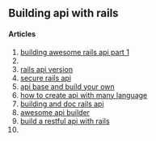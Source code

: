 ## Building api with rails

#### Articles

1. [building awesome rails api part 1](http://collectiveidea.com/blog/archives/2013/06/13/building-awesome-rails-apis-part-1/)
2. []()
3. [rails api version](http://railscasts.com/episodes/350-rest-api-versioning)
4. [secure rails api](http://railscasts.com/episodes/352-securing-an-api)
5. [api base and build your own](http://www.theodinproject.com/ruby-on-rails/apis-and-building-your-own)
6. [how to create api with many language](http://blog.mashape.com/list-of-40-tutorials-on-how-to-create-an-api/)
7. [building and doc rails api](https://www.amberbit.com/blog/2014/2/19/building-and-documenting-api-in-rails/)
8. [awesome api builder](https://github.com/markets/awesome-ruby#api-builder)
9. [build a restful api with rails](https://www.airpair.com/ruby-on-rails/posts/building-a-restful-api-in-a-rails-application)
10. []()
